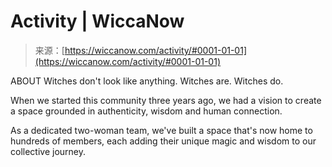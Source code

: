 <!--yml
category: 未分类
date: 2024-06-12 20:04:23
-->

# Activity | WiccaNow

> 来源：[https://wiccanow.com/activity/#0001-01-01](https://wiccanow.com/activity/#0001-01-01)

ABOUT
Witches don\'t look like anything.
Witches are.
Witches do.

When we started this community three years ago, we had a vision to create a space grounded in authenticity, wisdom and human connection.

As a dedicated two-woman team, we\'ve built a space that\'s now home to hundreds of members, each adding their unique magic and wisdom to our collective journey.